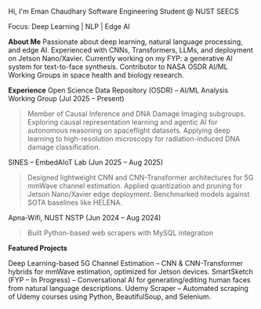 Hi, I'm Eman Chaudhary
Software Engineering Student @ NUST SEECS

Focus: Deep Learning | NLP | Edge AI

**About Me**
Passionate about deep learning, natural language processing, and edge AI.
Experienced with CNNs, Transformers, LLMs, and deployment on Jetson Nano/Xavier.
Currently working on my FYP: a generative AI system for text-to-face synthesis.
Contributor to NASA OSDR AI/ML Working Groups in space health and biology research.

**Experience**
Open Science Data Repository (OSDR) – AI/ML Analysis Working Group (Jul 2025 – Present)
  > Member of Causal Inference and DNA Damage Imaging subgroups.
  > Exploring causal representation learning and agentic AI for autonomous reasoning on spaceflight datasets.
  > Applying deep learning to high-resolution microscopy for radiation-induced DNA damage classification.

SINES – EmbedAIoT Lab (Jun 2025 – Aug 2025)
  > Designed lightweight CNN and CNN-Transformer architectures for 5G mmWave channel estimation.
  > Applied quantization and pruning for Jetson Nano/Xavier edge deployment.
  > Benchmarked models against SOTA baselines like HELENA.

Apna-Wifi, NUST NSTP (Jun 2024 – Aug 2024)
  > Built Python-based web scrapers with MySQL integration


**Featured Projects**
  
  Deep Learning-based 5G Channel Estimation – CNN & CNN-Transformer hybrids for mmWave estimation, optimized for Jetson devices.
  SmartSketch (FYP – In Progress) – Conversational AI for generating/editing human faces from natural language descriptions.
  Udemy Scraper – Automated scraping of Udemy courses using Python, BeautifulSoup, and Selenium.

